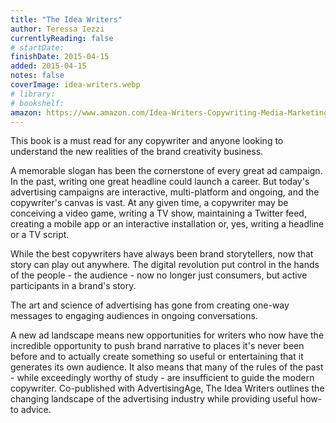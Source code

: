 ```yaml
---
title: "The Idea Writers"
author: Teressa Iezzi
currentlyReading: false
# startDate:
finishDate: 2015-04-15
added: 2015-04-15
notes: false
coverImage: idea-writers.webp
# library: 
# bookshelf:
amazon: https://www.amazon.com/Idea-Writers-Copywriting-Media-Marketing/dp/0230613888
---
```


This book is a must read for any copywriter and anyone looking to understand the new realities of the brand creativity business.

A memorable slogan has been the cornerstone of every great ad campaign. In the past, writing one great headline could launch a career. But today's advertising campaigns are interactive, multi-platform and ongoing, and the copywriter's canvas is vast. At any given time, a copywriter may be conceiving a video game, writing a TV show, maintaining a Twitter feed, creating a mobile app or an interactive installation or, yes, writing a headline or a TV script.

While the best copywriters have always been brand storytellers, now that story can play out anywhere. The digital revolution put control in the hands of the people - the audience - now no longer just consumers, but active participants in a brand's story.

The art and science of advertising has gone from creating one-way messages to engaging audiences in ongoing conversations.

A new ad landscape means new opportunities for writers who now have the incredible opportunity to push brand narrative to places it's never been before and to actually create something so useful or entertaining that it generates its own audience. It also means that many of the rules of the past - while exceedingly worthy of study - are insufficient to guide the modern copywriter. Co-published with AdvertisingAge, The Idea Writers outlines the changing landscape of the advertising industry while providing useful how-to advice.  

